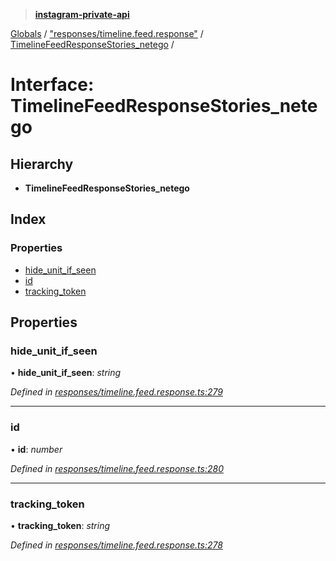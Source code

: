 > **[instagram-private-api](../README.md)**

[Globals](../globals.md) / ["responses/timeline.feed.response"](../modules/_responses_timeline_feed_response_.md) / [TimelineFeedResponseStories_netego](_responses_timeline_feed_response_.timelinefeedresponsestories_netego.md) /

# Interface: TimelineFeedResponseStories_netego

## Hierarchy

* **TimelineFeedResponseStories_netego**

## Index

### Properties

* [hide_unit_if_seen](_responses_timeline_feed_response_.timelinefeedresponsestories_netego.md#hide_unit_if_seen)
* [id](_responses_timeline_feed_response_.timelinefeedresponsestories_netego.md#id)
* [tracking_token](_responses_timeline_feed_response_.timelinefeedresponsestories_netego.md#tracking_token)

## Properties

###  hide_unit_if_seen

• **hide_unit_if_seen**: *string*

*Defined in [responses/timeline.feed.response.ts:279](https://github.com/Nerixyz/instagram-private-api/blob/e5037ee/src/responses/timeline.feed.response.ts#L279)*

___

###  id

• **id**: *number*

*Defined in [responses/timeline.feed.response.ts:280](https://github.com/Nerixyz/instagram-private-api/blob/e5037ee/src/responses/timeline.feed.response.ts#L280)*

___

###  tracking_token

• **tracking_token**: *string*

*Defined in [responses/timeline.feed.response.ts:278](https://github.com/Nerixyz/instagram-private-api/blob/e5037ee/src/responses/timeline.feed.response.ts#L278)*
